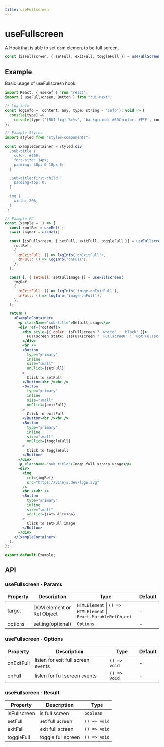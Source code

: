 ```yaml
---
title: useFullscreen
---
```


# useFullscreen

A Hook that is able to set dom element to be full-screen.

```ts
const [isFullscreen, { setFull, exitFull, toggleFull }] = useFullScreen(target, options?:Options);
```

## Example

Basic usage of useFullscreen hook.

```jsx live=local
import React, { useRef } from "react";
import { useFullscreen, Button } from "rui-next";

// Log info
const logInfo = (content: any, type: string = 'info'): void => {
  console[type] &&
    console[type]('[RUI-log] %c%s', 'background: #69C;color: #FFF', content);
};

// Example Styles
import styled from "styled-components";

const ExampleContainer = styled.div`
  .sub-title {
    color: #888;
    font-size: 14px;
    padding: 30px 0 18px 0;
  }

  .sub-title:first-child {
    padding-top: 0;
  }

  img {
    width: 20%;
  }
`;

// Example FC
const Example = () => {
  const rootRef = useRef();
  const imgRef = useRef();

  const [isFullscreen, { setFull, exitFull, toggleFull }] = useFullscreen(
    rootRef,
    {
      onExitFull: () => logInfo('onExitFull'),
      onFull: () => logInfo('onFull'),
    },
  );

  const [, { setFull: setFullImage }] = useFullscreen(
    imgRef,
    {
      onExitFull: () => logInfo('image-onExitFull'),
      onFull: () => logInfo('image-onFull'),
    },
  );

  return (
    <ExampleContainer>
      <p className="sub-title">Default usage</p>
      <div ref={rootRef}>
        <div style={{ color: isFullscreen ? 'white' : 'black' }}>
          Fullscreen state: {isFullscreen ? 'Fullscreen' : 'Not Fullscreen'}
        </div>
        <br />
        <Button
          type="primary"
          inline
          size="small"
          onClick={setFull}
        >
          Click to setFull
        </Button><br /><br />
        <Button
          type="primary"
          inline
          size="small"
          onClick={exitFull}
        >
          Click to exitFull
        </Button><br /><br />
        <Button
          type="primary"
          inline
          size="small"
          onClick={toggleFull}
        >
          Click to toggleFull
        </Button>
      </div>
      <p className="sub-title">Image full-screen usage</p>
      <div>
        <img
          ref={imgRef}
          src="https://vitejs.dev/logo.svg"
        />
        <br /><br />
        <Button
          type="primary"
          inline
          size="small"
          onClick={setFullImage}
        >
          Click to setFull image
        </Button>
      </div>
    </ExampleContainer>
  );
};

export default Example;
```

## API

### useFullscreen - Params

| Property | Description               | Type                                                             | Default |
| -------- | ------------------------- | ---------------------------------------------------------------- | ------- |
| target   | DOM element or Ref Object | `HTMLElement` \| `() => HTMLElement` \| `React.MutableRefObject` | -       |
| options  | setting(optional)         | `Options`                                                        | -       |

### useFullscreen - Options

| Property   | Description                        | Type         | Default |
| ---------- | ---------------------------------- | ------------ | ------- |
| onExitFull | listen for exit full screen events | `() => void` | -       |
| onFull     | listen for full screen events      | `() => void` | -       |

### useFullscreen - Result

| Property     | Description        | Type         |
| ------------ | ------------------ | ------------ |
| isFullscreen | is full screen     | `boolean`    |
| setFull      | set full screen    | `() => void` |
| exitFull     | exit full screen   | `() => void` |
| toggleFull   | toggle full screen | `() => void` |
